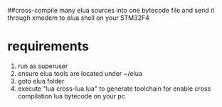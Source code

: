##cross-compile many elua sources into one bytecode file and send it through xmodem to elua shell on your STM32F4

# requirements
1. run as superuser
1. ensure elua tools are located under ~/elua
1. goto elua folder
1. execute "lua cross-lua.lua" to generate toolchain for enable cross compilation lua bytecode on your pc